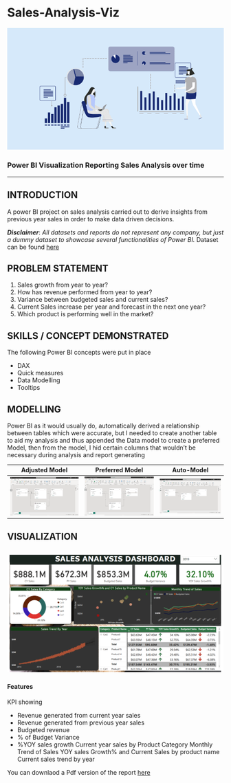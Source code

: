 # Sales-Analysis-Viz
 
![Sales Analysis Dashboard.png](https://github.com/charlezvictor/Sales_Analysis_Viz/blob/main/Sales%20Analysis%20Dashboard.png)

### Power BI Visualization Reporting Sales Analysis over time
---

## INTRODUCTION
A power BI project on sales analysis carried out to derive insights from previous year sales in order to make data driven decisions.

**_Disclaimer_**: _All datasets and reports do not represent any company, but just a dummy dataset to showcase several functionalities of Power BI._ 
Dataset can be found [here](https://github.com/charlezvictor/Sales_Analysis_Viz/blob/main/Budget%20and%20Sales%20Data.xlsx)


## PROBLEM STATEMENT 
1.	Sales growth from year to year?
2.	How has revenue performed from year to year?
3.	Variance between budgeted sales and current sales?
4.	Current Sales increase per year and forecast in the next one year?
5.	Which product is performing well in the market?


## SKILLS / CONCEPT DEMONSTRATED
The following Power BI concepts were put in place
-	DAX
-	Quick measures
-	Data Modelling
-	Tooltips


## MODELLING
Power BI as it would usually do, automatically derived a relationship between tables which were accurate, but I needed to create another table to aid my analysis and thus appended the Data model to create a preferred Model, then from the model, I hid certain columns that wouldn’t be necessary during analysis and report generating


Adjusted Model                  |       Preferred Model          |        Auto-Model                   
:------------------------------:|:------------------------------:|:--------------------:
![](https://github.com/charlezvictor/Sales_Analysis_Viz/blob/main/Screenshot%20(510).png) | ![](https://github.com/charlezvictor/Sales_Analysis_Viz/blob/main/Screenshot%20(511).png) | ![](https://github.com/charlezvictor/Sales_Analysis_Viz/blob/main/Screenshot%20(506).png)


## VISUALIZATION

![](https://github.com/charlezvictor/Sales_Analysis_Viz/blob/main/Dashboard_Screenshot.png)
---

#### Features
 KPI showing
-	Revenue generated from current year sales
-	Revenue generated from previous year sales
-	Budgeted revenue 
-	% of Budget Variance
-	%YOY sales growth
Current year sales by Product Category
Monthly Trend of Sales
YOY sales Growth% and Current Sales by product name
Current sales trend by year

You can downlaod a Pdf version of the report [here](https://github.com/charlezvictor/Sales_Analysis_Viz/blob/main/Sales%20Analysis%20Dashboard.pdf)




